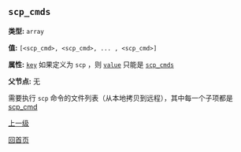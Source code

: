 `scp_cmds`
----------

**类型:** `array`

**值:** `[<scp_cmd>, <scp_cmd>, ... , <scp_cmd>]`

**属性:** [`key`](key.md) 如果定义为 `scp` ，则 [`value`](value.md) 只能是 [`scp_cmds`](scp_cmds.md)

**父节点:** 无

需要执行 `scp` 命令的文件列表（从本地拷贝到远程），其中每一个子项都是 [scp_cmd](scp_cmd.md)

[上一级](../deploygen.md)

[回首页](../../index.md)